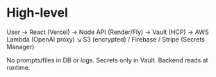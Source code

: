 # High-level
User → React (Vercel) → Node API (Render/Fly) → Vault (HCP) → AWS Lambda (OpenAI proxy)
                                  ↘ S3 (encrypted) / Firebase / Stripe (Secrets Manager)

No prompts/files in DB or logs. Secrets only in Vault. Backend reads at runtime.
